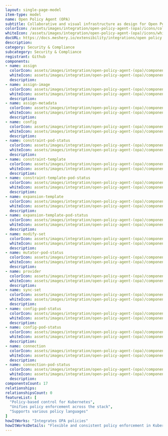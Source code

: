 ```yaml
---
layout: single-page-model
item-type: model
name: Open Policy Agent (OPA)
subtitle: Collaborative and visual infrastructure as design for Open Policy Agent (OPA)
colorIcon: /assets/images/integration/open-policy-agent-(opa)/icons/color/open-policy-agent-(opa)-color.svg
whiteIcon: /assets/images/integration/open-policy-agent-(opa)/icons/white/open-policy-agent-(opa)-white.svg
docURL: https://docs.meshery.io/extensibility/integrations/open policy agent (opa)
description: 
category: Security & Compliance
subcategory: Security & Compliance
registrant: Github
components: 
- name: assign
  colorIcon: assets/images/integration/open-policy-agent-(opa)/components/assign/icons/color/assign-color.svg
  whiteIcon: assets/images/integration/open-policy-agent-(opa)/components/assign/icons/white/assign-white.svg
  description: 
- name: assign-image
  colorIcon: assets/images/integration/open-policy-agent-(opa)/components/assign-image/icons/color/assign-image-color.svg
  whiteIcon: assets/images/integration/open-policy-agent-(opa)/components/assign-image/icons/white/assign-image-white.svg
  description: 
- name: assign-metadata
  colorIcon: assets/images/integration/open-policy-agent-(opa)/components/assign-metadata/icons/color/assign-metadata-color.svg
  whiteIcon: assets/images/integration/open-policy-agent-(opa)/components/assign-metadata/icons/white/assign-metadata-white.svg
  description: 
- name: config
  colorIcon: assets/images/integration/open-policy-agent-(opa)/components/config/icons/color/config-color.svg
  whiteIcon: assets/images/integration/open-policy-agent-(opa)/components/config/icons/white/config-white.svg
  description: 
- name: constraint-pod-status
  colorIcon: assets/images/integration/open-policy-agent-(opa)/components/constraint-pod-status/icons/color/constraint-pod-status-color.svg
  whiteIcon: assets/images/integration/open-policy-agent-(opa)/components/constraint-pod-status/icons/white/constraint-pod-status-white.svg
  description: 
- name: constraint-template
  colorIcon: assets/images/integration/open-policy-agent-(opa)/components/constraint-template/icons/color/constraint-template-color.svg
  whiteIcon: assets/images/integration/open-policy-agent-(opa)/components/constraint-template/icons/white/constraint-template-white.svg
  description: 
- name: constraint-template-pod-status
  colorIcon: assets/images/integration/open-policy-agent-(opa)/components/constraint-template-pod-status/icons/color/constraint-template-pod-status-color.svg
  whiteIcon: assets/images/integration/open-policy-agent-(opa)/components/constraint-template-pod-status/icons/white/constraint-template-pod-status-white.svg
  description: 
- name: expansion-template
  colorIcon: assets/images/integration/open-policy-agent-(opa)/components/expansion-template/icons/color/expansion-template-color.svg
  whiteIcon: assets/images/integration/open-policy-agent-(opa)/components/expansion-template/icons/white/expansion-template-white.svg
  description: 
- name: expansion-template-pod-status
  colorIcon: assets/images/integration/open-policy-agent-(opa)/components/expansion-template-pod-status/icons/color/expansion-template-pod-status-color.svg
  whiteIcon: assets/images/integration/open-policy-agent-(opa)/components/expansion-template-pod-status/icons/white/expansion-template-pod-status-white.svg
  description: 
- name: modify-set
  colorIcon: assets/images/integration/open-policy-agent-(opa)/components/modify-set/icons/color/modify-set-color.svg
  whiteIcon: assets/images/integration/open-policy-agent-(opa)/components/modify-set/icons/white/modify-set-white.svg
  description: 
- name: mutator-pod-status
  colorIcon: assets/images/integration/open-policy-agent-(opa)/components/mutator-pod-status/icons/color/mutator-pod-status-color.svg
  whiteIcon: assets/images/integration/open-policy-agent-(opa)/components/mutator-pod-status/icons/white/mutator-pod-status-white.svg
  description: 
- name: provider
  colorIcon: assets/images/integration/open-policy-agent-(opa)/components/provider/icons/color/provider-color.svg
  whiteIcon: assets/images/integration/open-policy-agent-(opa)/components/provider/icons/white/provider-white.svg
  description: 
- name: sync-set
  colorIcon: assets/images/integration/open-policy-agent-(opa)/components/sync-set/icons/color/sync-set-color.svg
  whiteIcon: assets/images/integration/open-policy-agent-(opa)/components/sync-set/icons/white/sync-set-white.svg
  description: 
- name: config-pod-status
  colorIcon: assets/images/integration/open-policy-agent-(opa)/components/config-pod-status/icons/color/config-pod-status-color.svg
  whiteIcon: assets/images/integration/open-policy-agent-(opa)/components/config-pod-status/icons/white/config-pod-status-white.svg
  description: 
- name: config-pod-status
  colorIcon: assets/images/integration/open-policy-agent-(opa)/components/config-pod-status/icons/color/config-pod-status-color.svg
  whiteIcon: assets/images/integration/open-policy-agent-(opa)/components/config-pod-status/icons/white/config-pod-status-white.svg
  description: 
- name: connection
  colorIcon: assets/images/integration/open-policy-agent-(opa)/components/connection/icons/color/connection-color.svg
  whiteIcon: assets/images/integration/open-policy-agent-(opa)/components/connection/icons/white/connection-white.svg
  description: 
- name: connection-pod-status
  colorIcon: assets/images/integration/open-policy-agent-(opa)/components/connection-pod-status/icons/color/connection-pod-status-color.svg
  whiteIcon: assets/images/integration/open-policy-agent-(opa)/components/connection-pod-status/icons/white/connection-pod-status-white.svg
  description: 
componentsCount: 17
relationships: 
relationshipsCount: 0
featureList: [
  "Policy-based control for Kubernetes",
  "Unifies policy enforcement across the stack",
  "Supports various policy languages"
]
howItWorks: "Integrates OPA policies"
howItWorksDetails: "Flexible and consistent policy enforcement in Kubernetes"
---
```


